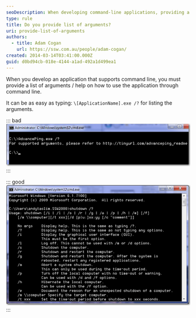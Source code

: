 ```yaml
---
seoDescription: When developing command-line applications, providing a list of arguments and help on usage is crucial for effective user interaction.
type: rule
title: Do you provide list of arguments?
uri: provide-list-of-arguments
authors:
  - title: Adam Cogan
    url: https://ssw.com.au/people/adam-cogan/
created: 2014-03-14T03:41:00.000Z
guid: d0bd94cb-018e-4144-a1ad-492a1d499ea1
---
```


When you develop an application that supports command line, you must provide a list of arguments / help on how to use the application through command line.

It can be as easy as typing: `\[ApplicationName].exe /?` for listing the arguments.

<!--endintro-->

::: bad
![Figure: Bad example - Do no provide supported argument through /?](nolistofarguments.jpg)
:::

::: good
![Figure: Good example - Provide supported argument through /?](listofarguments.jpg)
:::
